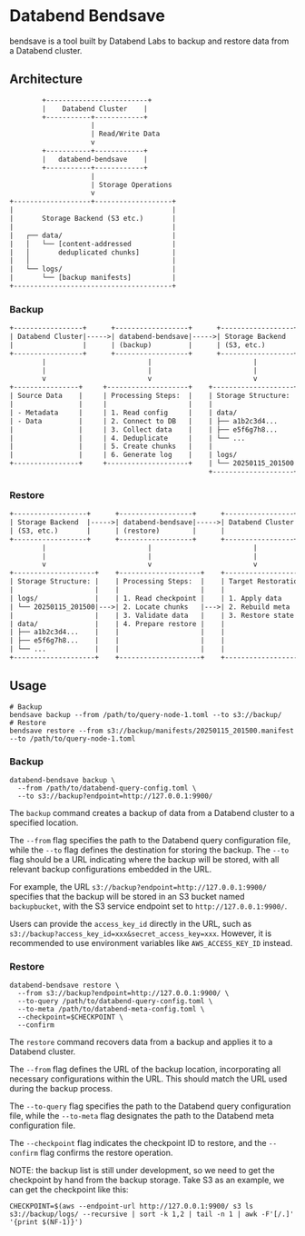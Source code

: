 # Databend Bendsave

bendsave is a tool built by Databend Labs to backup and restore data from a Databend cluster.

## Architecture

```txt
        +-------------------------+
        |    Databend Cluster    |
        +-----------+------------+
                    |
                    | Read/Write Data
                    v
        +-----------+------------+
        |   databend-bendsave    |
        +-----------+------------+
                    |
                    | Storage Operations
                    v
+-------------------+-------------------+
|                                       |
|       Storage Backend (S3 etc.)       |
|                                       |
|   ┌── data/                           |
|   │   └── [content-addressed          |
|   │       deduplicated chunks]        |
|   │                                   |
|   └── logs/                           |
|       └── [backup manifests]          |
+---------------------------------------+
```

### Backup

```txt
+-----------------+      +------------------+      +------------------+
| Databend Cluster|----->| databend-bendsave|----->| Storage Backend  |
|                 |      | (backup)         |      | (S3, etc.)       |
+-----------------+      +------------------+      +------------------+
        |                         |                         |
        |                         |                         |
        v                         v                         v
+----------------+     +--------------------+    +--------------------+
| Source Data    |     | Processing Steps:  |    | Storage Structure: |
|                |     |                    |    |                    |
| - Metadata     |     | 1. Read config     |    | data/              |
| - Data         |     | 2. Connect to DB   |    | ├── a1b2c3d4...    |
|                |     | 3. Collect data    |    | ├── e5f6g7h8...    |
|                |     | 4. Deduplicate     |    | └── ...            |
|                |     | 5. Create chunks   |    |                    |
|                |     | 6. Generate log    |    | logs/              |
+----------------+     +--------------------+    | └── 20250115_201500|
                                                 +--------------------+
```

### Restore

```txt
+------------------+      +------------------+      +-----------------+
| Storage Backend  |----->| databend-bendsave|----->| Databend Cluster|
| (S3, etc.)       |      | (restore)        |      |                 |
+------------------+      +------------------+      +-----------------+
        |                         |                         |
        |                         |                         |
        v                         v                         v
+--------------------+    +--------------------+    +--------------------+
| Storage Structure: |    | Processing Steps:  |    | Target Restoration:|
|                    |    |                    |    |                    |
| logs/              |    | 1. Read checkpoint |    | 1. Apply data      |
| └── 20250115_201500|--->| 2. Locate chunks   |--->| 2. Rebuild meta    |
|                    |    | 3. Validate data   |    | 3. Restore state   |
| data/              |    | 4. Prepare restore |    |                    |
| ├── a1b2c3d4...    |    |                    |    |                    |
| ├── e5f6g7h8...    |    |                    |    |                    |
| └── ...            |    |                    |    |                    |
+--------------------+    +--------------------+    +--------------------+
```

## Usage

```shell
# Backup
bendsave backup --from /path/to/query-node-1.toml --to s3://backup/
# Restore
bendsave restore --from s3://backup/manifests/20250115_201500.manifest --to /path/to/query-node-1.toml
```

### Backup

```shell
databend-bendsave backup \
  --from /path/to/databend-query-config.toml \
  --to s3://backup?endpoint=http://127.0.0.1:9900/
```

The `backup` command creates a backup of data from a Databend cluster to a specified location.

The `--from` flag specifies the path to the Databend query configuration file, while the `--to` flag defines the destination for storing the backup. The `--to` flag should be a URL indicating where the backup will be stored, with all relevant backup configurations embedded in the URL.

For example, the URL `s3://backup?endpoint=http://127.0.0.1:9900/` specifies that the backup will be stored in an S3 bucket named `backupbucket`, with the S3 service endpoint set to `http://127.0.0.1:9900/`.

Users can provide the `access_key_id` directly in the URL, such as `s3://backup?access_key_id=xxx&secret_access_key=xxx`. However, it is recommended to use environment variables like `AWS_ACCESS_KEY_ID` instead.

### Restore

```shell
databend-bendsave restore \
  --from s3://backup?endpoint=http://127.0.0.1:9900/ \
  --to-query /path/to/databend-query-config.toml \
  --to-meta /path/to/databend-meta-config.toml \
  --checkpoint=$CHECKPOINT \
  --confirm
```

The `restore` command recovers data from a backup and applies it to a Databend cluster.

The `--from` flag defines the URL of the backup location, incorporating all necessary configurations within the URL. This should match the URL used during the backup process.

The `--to-query` flag specifies the path to the Databend query configuration file, while the `--to-meta` flag designates the path to the Databend meta configuration file.

The `--checkpoint` flag indicates the checkpoint ID to restore, and the `--confirm` flag confirms the restore operation.

NOTE: the backup list is still under development, so we need to get the checkpoint by hand from the backup storage. Take S3 as an example, we can get the checkpoint like this:

```shell
CHECKPOINT=$(aws --endpoint-url http://127.0.0.1:9900/ s3 ls s3://backup/logs/ --recursive | sort -k 1,2 | tail -n 1 | awk -F'[/.]' '{print $(NF-1)}')
```
